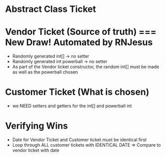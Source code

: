 # Abstract Class Ticket


# Vendor Ticket (Source of truth) === New Draw! Automated by RNJesus
- Randomly generated int[] -> no setter
- Randomly generated int powerball -> no setter  
- As part of the Vendor ticket constructor, the random int[] must be made as well as the powerball chosen

# Customer Ticket (What is chosen)
- we NEED setters and getters for the int[] and powerball int 


# Verifying Wins
- Date for Vendor Ticket and Customer ticket must be identical first
- Loop through ALL customer tickets with IDENTICAL DATE => Compare to vendor ticket with date 

